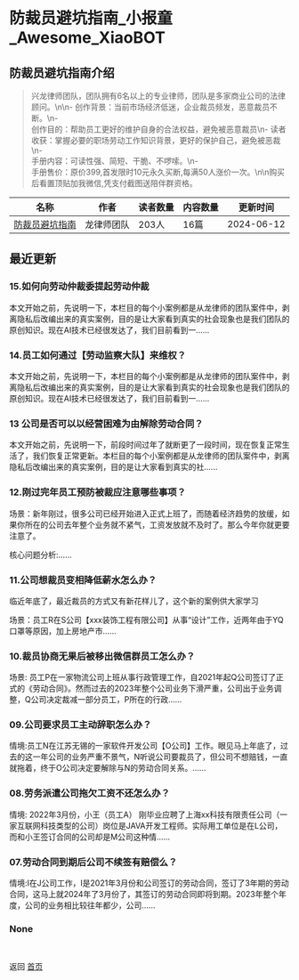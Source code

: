 # 防裁员避坑指南_小报童_Awesome_XiaoBOT

## 防裁员避坑指南介绍
> 兴龙律师团队，团队拥有6名以上的专业律师，团队是多家商业公司的法律顾问。\n\n- 创作背景：当前市场经济低迷，企业裁员频发，恶意裁员不断。\n-  
创作目的：帮助员工更好的维护自身的合法权益，避免被恶意裁员\n- 读者收获：掌握必要的职场劳动工作知识背景，更好的保护自己，避免被恶裁\n-  
手册内容：可读性强、简短、干脆、不啰嗦。\n-  
手册售价：原价399,首发限时10元永久买断,每满50人涨价一次。\n\n购买后看置顶贴加我微信,凭支付截图送陪伴群资格。  
  


|名称|作者|读者数量|内容数量|更新时间|
|---|---|---|---|---|
|[防裁员避坑指南](https://xiaobot.net/p/12345?refer=0b133df9-27dc-423b-8101-639049001c13)|龙律师团队|203人|16篇|2024-06-12|

## 最近更新
### 15.如何向劳动仲裁委提起劳动仲裁

本文开始之前，先说明一下，本栏目的每个小案例都是从龙律师的团队案件中，剥离隐私后改编出来的真实案例，目的是让大家看到真实的社会现象也是我们团队的原创知识。现在AI技术已经很发达了，我们目前看到一......

### 14.员工如何通过【劳动监察大队】来维权？

本文开始之前，先说明一下，本栏目的每个小案例都是从龙律师的团队案件中，剥离隐私后改编出来的真实案例，目的是让大家看到真实的社会现象也是我们团队的原创知识。现在AI技术已经很发达了，我们目前看到一......

### 13 公司是否可以以经营困难为由解除劳动合同？

本文开始之前，先说明一下，前段时间过年了就断更了一段时间，现在恢复正常生活了，我们恢复正常更新。本栏目的每个小案例都是从龙律师的团队案件中，剥离隐私后改编出来的真实案例，目的是让大家看到真实的社......

### 12.刚过完年员工预防被裁应注意哪些事项？

场景：新年刚过，很多公司已经开始进入正式上班了，而随着经济趋势的放缓，如果你所在的公司去年整个业务就不紧气，工资发放就不及时了。那么今年你就更要注意了。

核心问题分析:......

### 11.公司想裁员变相降低薪水怎么办？

临近年底了，最近裁员的方式又有新花样儿了，这个新的案例供大家学习

场景：员工R在S公司【xxx装饰工程有限公司】从事“设计”工作，近两年由于YQ口罩等原因，加上房地产市......

### 10.裁员协商无果后被移出微信群员工怎么办？

场景:
员工P在一家物流公司上班从事行政管理工作，自2021年起Q公司签订了正式的《劳动合同》。然而过去的2023年整个公司业务下滑严重，公司出于业务调整，Q公司决定裁减一部分员工，P所在的行政......

### 09.公司要求员工主动辞职怎么办？

情境:员工N在江苏无锡的一家软件开发公司【O公司】工作。眼见马上年底了，过去的这一年公司的业务严重不景气，N听说公司要裁员了，但公司不想赔钱，一直就拖着，终于O公司决定要解除与N的劳动合同关系。......

### 08.劳务派遣公司拖欠工资不还怎么办？

情境: 2022年3月份，小王（员工A）
刚毕业应聘了上海xx科技有限责任公司（一家互联网科技类型的公司）岗位是JAVA开发工程师。实际用工单位是在L公司，而和小王签订合同的公司却是M公司这种情......

### 07.劳动合同到期后公司不续签有赔偿么？

情境:I在J公司工作，I是2021年3月份和公司签订的劳动合同，签订了3年期的劳动合同，这马上就2024年了3月份了，其签订的劳动合同即将到期。2023年整个年度，公司的业务相比较往年都少，公司......

### None


<a href="https://github.com/Reno9527/awesome-xiaobot" style="color: white; text-decoration: none;">awesome-xiaobot</a>

返回 [首页](../README.md)
